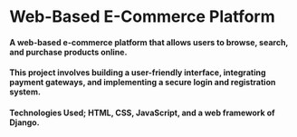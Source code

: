 # Web-Based E-Commerce Platform

#### A web-based e-commerce platform that allows users to browse, search, and purchase products online. 
#### This project involves building a user-friendly interface, integrating payment gateways, and implementing a secure login and registration system.
#### Technologies Used; HTML, CSS, JavaScript, and a web framework of Django.

